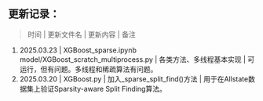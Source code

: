 ## 更新记录：
>  时间 | 更新文件名 | 更新内容 | 备注
1. 2025.03.23 | XGBoost_sparse.ipynb model/XGBoost_scratch_multiprocess.py | 各类方法、多线程基本实现 | 可运行，但有问题。多线程和稀疏算法有问题。
2. 2025.03.20 | XGBoost.py | 加入_sparse_split_find()方法 | 用于在Allstate数据集上验证Sparsity-aware Split Finding算法。
